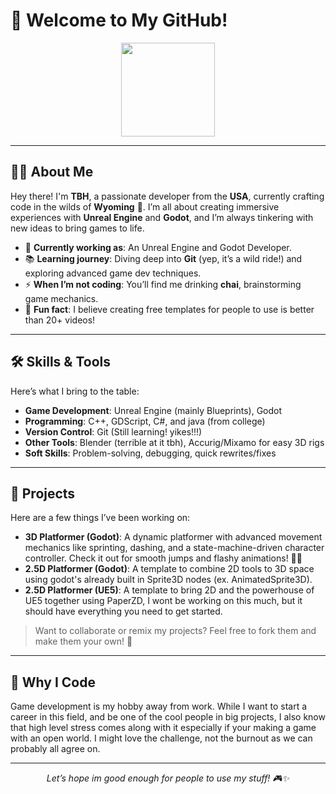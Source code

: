 # 👋 Welcome to My GitHub!

<div align="center">
  <img height="150" src="https://media4.giphy.com/media/v1.Y2lkPTc5MGI3NjExcHE1dDUyb3h6NzlrMDA1ejdxaWlkYjhyMHY4amdmb3ppYXUweWcxdyZlcD12MV9pbnRlcm5hbF9naWZfYnlfaWQmY3Q9Zw/Nx0rz3jtxtEre/giphy.gif" />
</div>

---

## 👩‍💻 About Me

Hey there! I'm **TBH**, a passionate developer from the **USA**, currently crafting code in the wilds of **Wyoming** 🌄. I’m all about creating immersive experiences with **Unreal Engine** and **Godot**, and I’m always tinkering with new ideas to bring games to life.

- 🔭 **Currently working as**: An Unreal Engine and Godot Developer.
- 📚 **Learning journey**: Diving deep into **Git** (yep, it’s a wild ride!) and exploring advanced game dev techniques.
- ⚡ **When I’m not coding**: You’ll find me drinking **chai**, brainstorming game mechanics.
- 💬 **Fun fact**: I believe creating free templates for people to use is better than 20+ videos!

---

## 🛠️ Skills & Tools

Here’s what I bring to the table:

- **Game Development**: Unreal Engine (mainly Blueprints), Godot
- **Programming**: C++, GDScript, C#, and java (from college)
- **Version Control**: Git (Still learning! yikes!!!)
- **Other Tools**: Blender (terrible at it tbh), Accurig/Mixamo for easy 3D rigs
- **Soft Skills**: Problem-solving, debugging, quick rewrites/fixes

---

## 🚀 Projects

Here are a few things I’ve been working on:

- **3D Platformer (Godot)**: A dynamic platformer with advanced movement mechanics like sprinting, dashing, and a state-machine-driven character controller. Check it out for smooth jumps and flashy animations! 🏃‍♂️
- **2.5D Platformer (Godot)**: A template to combine 2D tools to 3D space using godot's already built in Sprite3D nodes (ex. AnimatedSprite3D).
- **2.5D Platformer (UE5)**: A template to bring 2D and the powerhouse of UE5 together using PaperZD, I wont be working on this much, but it should have everything you need to get started.

> Want to collaborate or remix my projects? Feel free to fork them and make them your own! 🚧

---

## 🌟 Why I Code

Game development is my hobby away from work. While I want to start a career in this field, and be one of the cool people in big projects, I also know that high level stress comes along with it especially if your making a game with an open world. I might love the challenge, not the burnout as we can probably all agree on.

---

<div align="center">
  <i>Let’s hope im good enough for people to use my stuff! 🎮✨</i>
</div>
